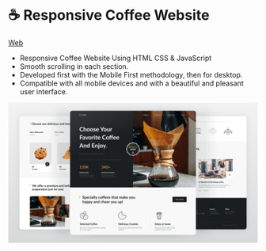# ☕ Responsive Coffee Website
[Web](https://ductc241.github.io/Coffee/)


- Responsive Coffee Website Using HTML CSS & JavaScript
- Smooth scrolling in each section.
- Developed first with the Mobile First methodology, then for desktop.
- Compatible with all mobile devices and with a beautiful and pleasant user interface.


![preview img](/preview.png)
